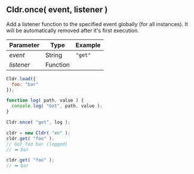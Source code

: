 ## Cldr.once( event, listener )

Add a listener function to the specified event globally (for all instances). It will be automatically removed after it's first execution.

| Parameter | Type | Example |
| --- | --- | --- |
| *event* | String | `"get"` |
| *listener* | Function | |

```javascript
Cldr.load({
  foo: "bar" 
});

function log( path, value ) {
  console.log( "Got", path, value );
}

Cldr.once( "get", log );

cldr = new Cldr( "en" );
cldr.get( "foo" );
// Got foo bar (logged)
// ➡ bar

cldr.get( "foo" );
// ➡ bar
```
